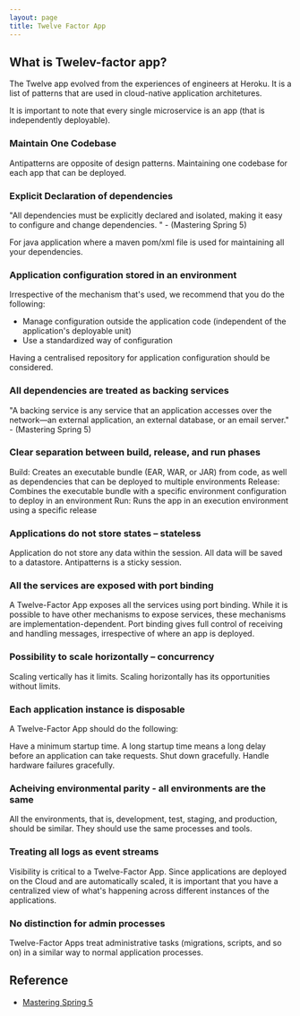 ```yaml
---
layout: page
title: Twelve Factor App
---
```


## What is Twelev-factor app?

The Twelve app evolved from the experiences of engineers at Heroku. It is a list of patterns that are used in cloud-native application architetures.

It is important to note that every single microservice is an app (that is independently deployable).

### Maintain One Codebase

Antipatterns are opposite of design patterns. Maintaining one codebase for each app that can be deployed. 

### Explicit Declaration of dependencies
"All dependencies must be explicitly declared and isolated, making it easy to configure and change dependencies. " - (Mastering Spring 5)

For java application where a maven pom/xml file is used for maintaining all your dependencies.

### Application configuration stored in an environment

Irrespective of the mechanism that's used, we recommend that you do the following:
- Manage configuration outside the application code (independent of the application's deployable unit)
- Use a standardized way of configuration

Having a centralised repository for application configuration should be considered.

### All dependencies are treated as backing services

"A backing service is any service that an application accesses over the network—an external application, an external database, or an email server." - (Mastering Spring 5)

### Clear separation between build, release, and run phases

Build: Creates an executable bundle (EAR, WAR, or JAR) from code, as well as dependencies that can be deployed to multiple environments
Release: Combines the executable bundle with a specific environment configuration to deploy in an environment
Run: Runs the app in an execution environment using a specific release

### Applications do not store states – stateless

Application do not store any data within the session. All data will be saved to a datastore.
Antipatterns is a sticky session.

### All the services are exposed with port binding

A Twelve-Factor App exposes all the services using port binding. While it is possible to have other mechanisms to expose services, these mechanisms are implementation-dependent. Port binding gives full control of receiving and handling messages, irrespective of where an app is deployed.

### Possibility to scale horizontally – concurrency

Scaling vertically has it limits. Scaling horizontally has its opportunities without limits.


### Each application instance is disposable

A Twelve-Factor App should do the following:

Have a minimum startup time. A long startup time means a long delay before an application can take requests.
Shut down gracefully.
Handle hardware failures gracefully.

### Acheiving environmental parity  - all environments are the same

All the environments, that is, development, test, staging, and production, should be similar. They should use the same processes and tools.

### Treating all logs as event streams

Visibility is critical to a Twelve-Factor App. Since applications are deployed on the Cloud and are automatically scaled, it is important that you have a centralized view of what's happening across different instances of the applications.

### No distinction for admin processes

Twelve-Factor Apps treat administrative tasks (migrations, scripts, and so on) in a similar way to normal application processes.



## Reference
- [Mastering Spring 5](https://www.amazon.co.uk/Mastering-Spring-effective-enterprise-applications/dp/1789615690/ref=sr_1_3?dchild=1&keywords=Spring+5&qid=1590822874&s=books&sr=1-3)